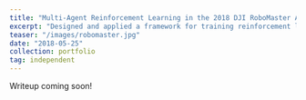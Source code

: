 ```yaml
---
title: "Multi-Agent Reinforcement Learning in the 2018 DJI RoboMaster AI Challenge"
excerpt: "Designed and applied a framework for training reinforcement learning models to control rapid-action mobile robots. Became a finalist from among 100+ teams and earned 11th place at ICRA 2018 as the only high-school team to ever compete in the challenge."
teaser: "/images/robomaster.jpg"
date: "2018-05-25"
collection: portfolio
tag: independent
---
```


Writeup coming soon!